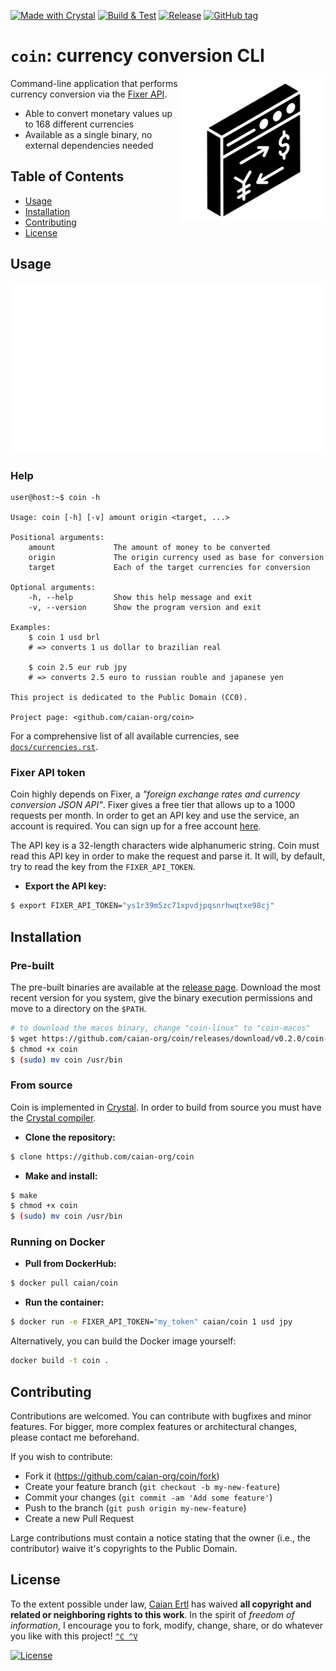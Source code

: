 [![Made with Crystal][crystal-shield]][crystal-url]
[![Build & Test][gh-bnt-shield]][gh-bnt-url]
[![Release][gh-release-shield]][gh-release-url]
[![GitHub tag][tag-shield]][tag-url]

# `coin`: currency conversion CLI

<img src="docs/logo.svg" height="230px" align="right"/>

Command-line application that performs currency conversion via the
[Fixer API](https://fixer.io).

- Able to convert monetary values up to 168 different currencies
- Available as a single binary, no external dependencies needed

[crystal-shield]: https://img.shields.io/badge/Made%20with-Crystal-1f425f.svg?style=flat-square&logo=crystal&logoColor=FFF
[crystal-url]: https://crystal-lang.org/

[gh-bnt-shield]: https://img.shields.io/github/workflow/status/caian-org/coin/build-and-test?label=build%20%26%20test&logo=github&style=flat-square
[gh-bnt-url]: https://github.com/caian-org/coin/actions/workflows/build-and-test.yml

[gh-release-shield]: https://img.shields.io/github/workflow/status/caian-org/coin/release?label=release&logo=github&style=flat-square
[gh-release-url]: https://github.com/caian-org/coin/actions/workflows/release-all.yml

[tag-shield]: https://img.shields.io/github/tag/caian-org/coin.svg?logo=git&logoColor=FFF&style=flat-square
[tag-url]: https://github.com/caian-org/coin/releases


## Table of Contents

- [Usage](#usage)
- [Installation](#installation)
- [Contributing](#contributing)
- [License](#license)


## Usage

<p align="center"

![example](docs/cli.svg)
></p>


### Help

```
user@host:~$ coin -h

Usage: coin [-h] [-v] amount origin <target, ...>

Positional arguments:
    amount             The amount of money to be converted
    origin             The origin currency used as base for conversion
    target             Each of the target currencies for conversion

Optional arguments:
    -h, --help         Show this help message and exit
    -v, --version      Show the program version and exit

Examples:
    $ coin 1 usd brl
    # => converts 1 us dollar to brazilian real

    $ coin 2.5 eur rub jpy
    # => converts 2.5 euro to russian rouble and japanese yen

This project is dedicated to the Public Domain (CC0).

Project page: <github.com/caian-org/coin>
```

For a comprehensive list of all available currencies, see
[`docs/currencies.rst`](docs/currencies.rst).

### Fixer API token

Coin highly depends on Fixer, a _"foreign exchange rates and currency conversion
JSON API"_. Fixer gives a free tier that allows up to a 1000 requests per month.
In order to get an API key and use the service, an account is required. You can
sign up for a free account [here](https://fixer.io/signup/free).

The API key is a 32-length characters wide alphanumeric string. Coin must read
this API key in order to make the request and parse it. It will, by default,
try to read the key from the `FIXER_API_TOKEN`.

- __Export the API key:__

```sh
$ export FIXER_API_TOKEN="ys1r39m5zc71xpvdjpqsnrhwqtxe98cj"
```


## Installation

### Pre-built

The pre-built binaries are available at the [release page](https://github.com/caian-org/coin/releases).
Download the most recent version for you system, give the binary execution
permissions and move to a directory on the `$PATH`.

```sh
# to download the macos binary, change "coin-linux" to "coin-macos"
$ wget https://github.com/caian-org/coin/releases/download/v0.2.0/coin-linux -O coin
$ chmod +x coin
$ (sudo) mv coin /usr/bin
```

### From source

Coin is implemented in [Crystal](https://crystal-lang.org). In order to build
from source you must have the [Crystal compiler](https://crystal-lang.org/reference/installation).

- __Clone the repository:__

```sh
$ clone https://github.com/caian-org/coin
```

- __Make and install:__

```sh
$ make
$ chmod +x coin
$ (sudo) mv coin /usr/bin
```

### Running on Docker

- __Pull from DockerHub:__

```sh
$ docker pull caian/coin
```

- __Run the container:__

```sh
$ docker run -e FIXER_API_TOKEN="my_token" caian/coin 1 usd jpy
```

Alternatively, you can build the Docker image yourself:

```sh
docker build -t coin .
```


## Contributing

Contributions are welcomed. You can contribute with bugfixes and minor
features. For bigger, more complex features or architectural changes, please
contact me beforehand.

If you wish to contribute:

- Fork it (https://github.com/caian-org/coin/fork)
- Create your feature branch (`git checkout -b my-new-feature`)
- Commit your changes (`git commit -am 'Add some feature'`)
- Push to the branch (`git push origin my-new-feature`)
- Create a new Pull Request

Large contributions must contain a notice stating that the owner (i.e., the
contributor) waive it's copyrights to the Public Domain.


## License

To the extent possible under law, [Caian Ertl][me] has waived __all copyright
and related or neighboring rights to this work__. In the spirit of _freedom of
information_, I encourage you to fork, modify, change, share, or do whatever
you like with this project! [`^C ^V`][kopimi]

[![License][cc-shield]][cc-url]

[me]: https://github.com/upsetbit
[cc-shield]: https://forthebadge.com/images/badges/cc-0.svg
[cc-url]: http://creativecommons.org/publicdomain/zero/1.0

[kopimi]: https://kopimi.com
